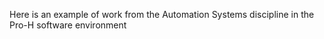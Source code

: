 Here is an example of work from the Automation Systems discipline in the Pro-H software environment
